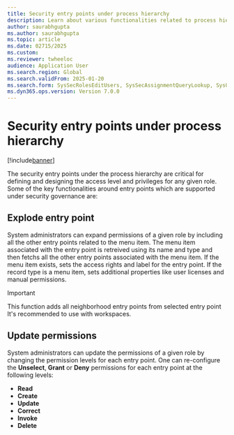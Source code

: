 ```yaml
--- 
title: Security entry points under process hierarchy
description: Learn about various functionalities related to process hierarchy entry points under user security governance. 
author: saurabhgupta
ms.author: saurabhgupta
ms.topic: article
ms.date: 02715/2025
ms.custom: 
ms.reviewer: twheeloc
audience: Application User
ms.search.region: Global
ms.search.validFrom: 2025-01-20
ms.search.form: SysSecRolesEditUsers, SysSecAssignmentQueryLookup, SysQueryForm, SysSecRoleExcludeUsers
ms.dyn365.ops.version: Version 7.0.0 
---
```


# Security entry points under process hierarchy

[!include[banner](../../../finance/includes/banner.md)]

The security entry points under the process hierarchy are critical for defining and designing the access level and privileges for any given role. Some of the key functionalities around entry points which are supported under security governance are:

## Explode entry point
System administrators can expand permissions of a given role by including all the other entry points related to the menu item. The menu item associated with the entry point is retreived using its name and type and then fetchs all the other entry points associated with the menu item. If the menu item exists, sets the access rights and label for the entry point. If the record type is a menu item, sets additional properties like user licenses and manual permissions. 
> [!IMPORTANT] 
> This function adds all neighborhood entry points from selected entry point It's recommended to use with workspaces.

## Update permissions
System administrators can update the permissions of a given role by changing the permission levels for each entry point. One can re-configure the **Unselect**, **Grant** or **Deny** permissions for each entry point at the following levels:
 - **Read**
 - **Create**
 - **Update**
 - **Correct**
 - **Invoke**
 - **Delete** 

